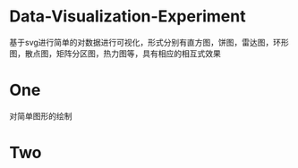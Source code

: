 # Data-Visualization-Experiment
基于svg进行简单的对数据进行可视化，形式分别有直方图，饼图，雷达图，环形图，散点图，矩阵分区图，热力图等，具有相应的相互式效果
# One
  对简单图形的绘制
# Two
